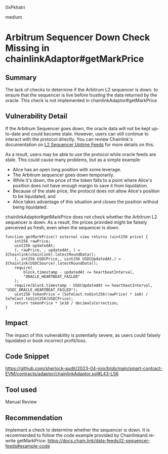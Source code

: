 0xPkhatri

medium

# Arbitrum Sequencer Down Check Missing in chainlinkAdaptor#getMarkPrice

## Summary

The lack of checks to determine if the Arbitrum L2 sequencer is down. to ensure that the sequencer is live before trusting the data returned by the oracle. This check is not implemented in chainlinkAdaptor#getMarkPrice

## Vulnerability Detail

If the Arbitrum Sequencer goes down, the oracle data will not be kept up-to-date and could become stale. However, users can still continue to interact with the protocol directly. You can review Chainlink's documentation on [L2 Sequencer Uptime Feeds](https://docs.chain.link/docs/data-feeds/l2-sequencer-feeds/) for more details on this.

As a result, users may be able to use the protocol while oracle feeds are stale. This could cause many problems, but as a simple example:

- Alice has an open long position with some leverage.
- The Arbitrum sequencer goes down temporarily.
- While it's down, the price of the token falls to a point where Alice's position does not have enough margin to save it from liquidation.
- Because of the stale price, the protocol does not allow Alice's position to be liquidated, and
- Alice takes advantage of this situation and closes the position without being liquidated.

chainlinkAdaptor#getMarkPrice does not check whether the Arbitrum L2 sequencer is down. As a result, the prices provided might be falsely perceived as fresh, even when the sequencer is down.

```solidity
function getMarkPrice() external view returns (uint256 price) {
    int256 rawPrice;
    uint256 updatedAt;
    (, rawPrice, , updatedAt, ) = IChainlink(chainlink).latestRoundData();
    (, int256 USDCPrice,, uint256 USDCUpdatedAt,) = IChainlink(USDCSource).latestRoundData();
    require(
        block.timestamp - updatedAt <= heartbeatInterval,
        "ORACLE_HEARTBEAT_FAILED"
    );
    require(block.timestamp - USDCUpdatedAt <= heartbeatInterval, "USDC_ORACLE_HEARTBEAT_FAILED");
    uint256 tokenPrice = (SafeCast.toUint256(rawPrice) * 1e8) / SafeCast.toUint256(USDCPrice);
    return tokenPrice * 1e18 / decimalsCorrection;
}
```

## Impact

The impact of this vulnerability is potentially severe, as users could falsely liquidated or book incorrect profit/loss. 

## Code Snippet

https://github.com/sherlock-audit/2023-04-jojo/blob/main/smart-contract-EVM/contracts/adaptor/chainlinkAdaptor.sol#L43-L56

## Tool used

Manual Review

## Recommendation

Implement a check to determine whether the sequencer is down.
It is recommended to follow the code example provided by Chainlinkand re-write getMarkPrice:
https://docs.chain.link/data-feeds/l2-sequencer-feeds#example-code